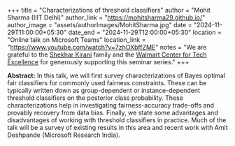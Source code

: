 +++
title = "Characterizations of threshold classifiers"
author = "Mohit Sharma (IIIT Delhi)"
author_link = "https://mohitsharma29.github.io/"
author_image = "assets/authorImages/MohitSharma.jpg"
date = "2024-11-29T11:00:00+05:30"
date_end = "2024-11-29T12:00:00+05:30"
location = "Online talk on Microsoft Teams"
location_link = "https://www.youtube.com/watch?v=7zhOXbffZME"
notes = "We are grateful to the <a href = "https://www.accel.com/people/shekhar-kirani" target= "_blank">Shekhar Kirani</a> family and the <a href = "https://www.csa.iisc.ac.in/cfe-walmart/" target= "_blank">Walmart Center for Tech Excellence</a> for generously supporting this seminar series."
+++

<b>Abstract:</b>
In this talk, we will first survey characterizations of Bayes optimal fair classifiers for commonly used 
fairness constraints. These can be typically written down as group-dependent or instance-dependent threshold 
classifiers on the posterior class probability. These characterizations help in investigating fairness-accuracy 
trade-offs and provably recovery from data bias. Finally, we state some advantages and disadvantages of working 
with threshold classifiers in practice. Much of the talk will be a survey of existing results in this area and 
recent work with Amit Deshpande (Microsoft Research India).
